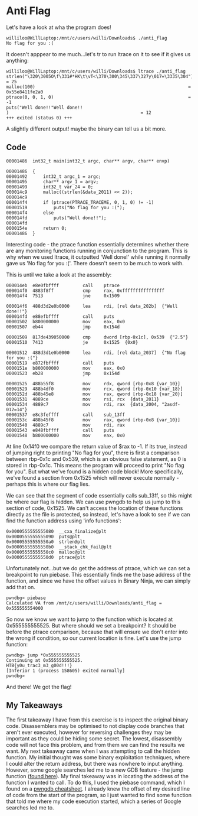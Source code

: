 # Anti Flag
Let's have a look at wha the program does!
```
williloo@WillLaptop:/mnt/c/users/willi/Downloads$ ./anti_flag
No flag for you :(
```
It doesn't apppear to me much...let's tr to run ltrace on it to see if it gives us anything:
```
williloo@WillLaptop:/mnt/c/users/willi/Downloads$ ltrace ./anti_flag
strlen("\320\3005O\f\331#*HK\t\vT<\370\300\345\337\327y\017=\3335\304") = 25
malloc(100)                                                          = 0x55e8411fe2a0
ptrace(0, 0, 1, 0)                                                   = -1
puts("Well done!!"Well done!!
)                                                  = 12
+++ exited (status 0) +++
```
A slightly different output! maybe the binary can tell us a bit more.

## Code
```
00001486  int32_t main(int32_t argc, char** argv, char** envp)

00001486  {
00001492      int32_t argc_1 = argc;
00001495      char** argv_1 = argv;
00001499      int32_t var_24 = 0;
000014c9      malloc((strlen(&data_2011) << 2));
000014c9      
000014f4      if (ptrace(PTRACE_TRACEME, 0, 1, 0) != -1)
00001519          puts("No flag for you :(");
000014f4      else
000014fd          puts("Well done!!");
000014fd      
0000154e      return 0;
00001486  }
```
Interesting code - the ptrace function essentially determines whether there are any monitoring functions running in 
conjunction to the program. This is why when we used ltrace, it outputted 'Well done!' while running it normally gave
us 'No flag for you :('. There doesn't seem to be much to work with.

This is until we take a look at the assembly:
```
000014eb  e8e0fbffff         call    ptrace
000014f0  4883f8ff           cmp     rax, 0xffffffffffffffff
000014f4  7513               jne     0x1509

000014f6  488d3d2e0b0000     lea     rdi, [rel data_202b]  {"Well done!!"}
000014fd  e88efbffff         call    puts
00001502  b800000000         mov     eax, 0x0
00001507  eb44               jmp     0x154d

00001509  817de439050000     cmp     dword [rbp-0x1c], 0x539  {"2.5"}
00001510  7413               je      0x1525  {0x0}

00001512  488d3d1e0b0000     lea     rdi, [rel data_2037]  {"No flag for you :("}
00001519  e872fbffff         call    puts
0000151e  b800000000         mov     eax, 0x0
00001523  eb28               jmp     0x154d

00001525  488b55f8           mov     rdx, qword [rbp-0x8 {var_10}]
00001529  488b4df0           mov     rcx, qword [rbp-0x10 {var_18}]
0000152d  488b45e8           mov     rax, qword [rbp-0x18 {var_20}]
00001531  4889ce             mov     rsi, rcx  {data_2011}
00001534  4889c7             mov     rdi, rax  {data_2004, "2asdf-012=14"}
00001537  e8c3feffff         call    sub_13ff
0000153c  488b45f8           mov     rax, qword [rbp-0x8 {var_10}]
00001540  4889c7             mov     rdi, rax
00001543  e848fbffff         call    puts
00001548  b800000000         mov     eax, 0x0
```
At line 0x14f0 we compare the return value of $rax to -1. If its true, instead of jumping right to printing "No flag for you", there is first a 
comparison between rbp-0x1c and 0x539, which is an obvious false statement, as 0 is stored in rbp-0x1c. This means the program will proceed
to print "No flag for you". But what we've found is a hidden code block! More specifically, we've found a section from 0x1525 which will never
execute normally - perhaps this is where our flag lies.

We can see that the segment of code essentially calls sub_13ff, so this might be where our flag is hidden. We can use pwngdb to help us jump
to this section of code, 0x1525. We can't access the location of these functions directly as the file is protected, so instead, let's have a look 
to see if we can find the function address using 'info functions':
```
0x0000555555555080  __cxa_finalize@plt
0x0000555555555090  puts@plt
0x00005555555550a0  strlen@plt
0x00005555555550b0  __stack_chk_fail@plt
0x00005555555550c0  malloc@plt
0x00005555555550d0  ptrace@plt
```
Unfortunately not...but we do get the address of ptrace, which we can set a breakpoint to run piebase. This essentially finds me the base address 
of the function, and since we have the offset values in Binary Ninja, we can simply add that on.
```
pwndbg> piebase
Calculated VA from /mnt/c/users/willi/Downloads/anti_flag = 0x555555554000
```
So now we know we want to jump to the function which is located at 0x555555555525. But where should we set a breakpoint? It should be before the ptrace
comparison, because that will ensure we don't enter into the wrong if condition, so our current location is fine. Let's use the jump function:
```
pwndbg> jump *0x555555555525
Continuing at 0x555555555525.
HTB{y0u_trac3_m3_g00d!!!}
[Inferior 1 (process 158605) exited normally]
pwndbg>
```
And there! We got the flag!

## My Takeaways
The first takeaway I have from this exercise is to inspect the original binary code. Disassemblers may be optimised to not display code branches
that aren't ever executed, however for reversing challenges they may be important as they could be hiding some secret. The lowest, disassembly
code will not face this problem, and from them we can find the results we want.
My next takeaway came when I was attempting to call the hidden function. My initial thought was some binary exploitation techniques, where I could
alter the return address, but there was nowhere to input anything. However, some google searches led me to a new GDB feature - the jump function 
([found here](https://www.sans.org/blog/using-gdb-to-call-random-functions/)). 
My final takeaway was in locating the address of the function I wanted to call. To do this, I used the piebase command, which I found on a 
[pwngdb cheatsheet](https://pwndbg.re/CheatSheet.pdf). I already knew the offset of my desired line of code from the start of the program, so 
I just wanted to find some function that told me where my code execution started, which a series of Google searches led me to.